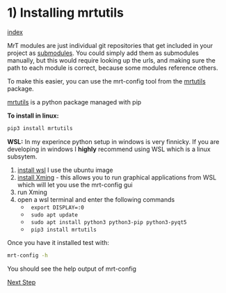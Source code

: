 # 1) Installing mrtutils 
[index](../README.md)

MrT modules are just individual git repositories that get included in your project as [submodules](https://git-scm.com/book/en/v2/Git-Tools-Submodules). You could simply add them as submodules manually, but this would require looking up the urls, and making sure the path to each module is correct, because some modules reference others. 

To make this easier, you can use the mrt-config tool from the [mrtutils](https://github.com/uprev-mrt/mrtutils/wiki) package. 

[mrtutils](https://github.com/uprev-mrt/mrtutils/wiki) is a python package managed with pip 

**To install in linux:**
```bash
pip3 install mrtutils
```

**WSL:**
In my experince python setup in windows is very finnicky. If you are developing in windows I **highly** recommend using WSL which is a linux subsytem. 
1) [install wsl](https://docs.microsoft.com/en-us/windows/wsl/install-win10) I use the ubuntu image
2) [install Xming](https://sourceforge.net/projects/xming/) - this allows you to run graphical applications from WSL which will let you use the mrt-config gui
3) run Xming
4) open a wsl terminal and enter the following commands
    - ``` export DISPLAY=:0```
    - ``` sudo apt update```
    - ``` sudo apt install python3 python3-pip python3-pyqt5```
    - ``` pip3 install mrtutils```



Once you have it installed test with:
```bash
mrt-config -h
```
You should see the help output of mrt-config


[Next Step](add-modules.md)
